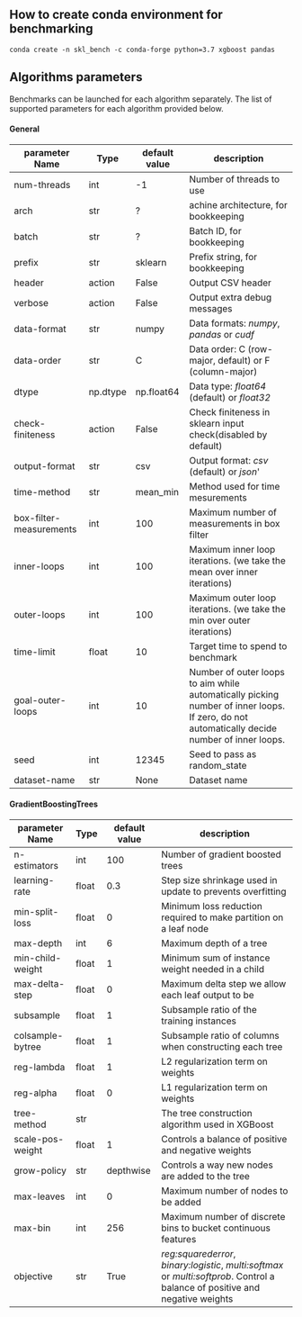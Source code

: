 ## How to create conda environment for benchmarking
`conda create -n skl_bench -c conda-forge python=3.7 xgboost pandas`

##  Algorithms parameters

Benchmarks can be launched for each algorithm separately. The list of supported parameters for each algorithm provided below.

#### General
| parameter Name  | Type | default value | description |
| ----- | ---- |---- |---- |
|num-threads|int|-1| Number of threads to use|
|arch|str|?|achine architecture, for bookkeeping|
|batch|str|?|Batch ID, for bookkeeping|
|prefix|str|sklearn|Prefix string, for bookkeeping|
|header|action|False|Output CSV header|
|verbose|action|False|Output extra debug messages|
|data-format|str|numpy|Data formats: *numpy*, *pandas* or *cudf*|
|data-order|str|C|Data order: C (row-major, default) or F (column-major)|
|dtype|np.dtype|np.float64|Data type: *float64* (default) or *float32*|
|check-finiteness|action|False|Check finiteness in sklearn input check(disabled by default)|
|output-format|str|csv|Output format: *csv* (default) or *json*'|
|time-method|str|mean_min|Method used for time mesurements|
|box-filter-measurements|int|100|Maximum number of measurements in box filter|
|inner-loops|int|100|Maximum inner loop iterations. (we take the mean over inner iterations)|
|outer-loops|int|100|Maximum outer loop iterations. (we take the min over outer iterations)|
|time-limit|float|10|Target time to spend to benchmark|
|goal-outer-loops|int|10|Number of outer loops to aim while automatically picking number of inner loops. If zero, do not automatically decide number of inner loops.|
|seed|int|12345|Seed to pass as random_state|
|dataset-name|str|None|Dataset name|

#### GradientBoostingTrees

| parameter Name  | Type | default value | description |
| ----- | ---- |---- |---- |
| n-estimators | int | 100 | Number of gradient boosted trees |
| learning-rate | float | 0.3 | Step size shrinkage used in update to prevents overfitting|
| min-split-loss | float | 0 | Minimum loss reduction required to make partition on a leaf node |
| max-depth | int | 6 | Maximum depth of a tree |
| min-child-weight | float | 1 | Minimum sum of instance weight needed in a child |
| max-delta-step | float | 0 | Maximum delta step we allow each leaf output to be |
| subsample | float | 1 | Subsample ratio of the training instances |
| colsample-bytree | float | 1 | Subsample ratio of columns when constructing each tree |
| reg-lambda | float | 1 | L2 regularization term on weights |
| reg-alpha | float | 0 | L1 regularization term on weights |
| tree-method | str |  | The tree construction algorithm used in XGBoost |
| scale-pos-weight | float | 1 | Controls a balance of positive and negative weights |
| grow-policy | str | depthwise | Controls a way new nodes are added to the tree |
| max-leaves | int | 0 | Maximum number of nodes to be added |
| max-bin | int | 256 | Maximum number of discrete bins to bucket continuous features |
| objective | str | True | *reg:squarederror*, *binary:logistic*, *multi:softmax* or *multi:softprob*. Control a balance of positive and negative weights |
